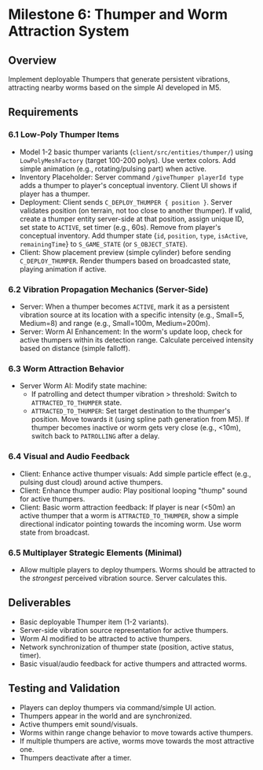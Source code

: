 # Milestone 6: Thumper and Worm Attraction System

## Overview
Implement deployable Thumpers that generate persistent vibrations, attracting nearby worms based on the simple AI developed in M5.

## Requirements

### 6.1 Low-Poly Thumper Items
- Model 1-2 basic thumper variants (`client/src/entities/thumper/`) using `LowPolyMeshFactory` (target 100-200 polys). Use vertex colors. Add simple animation (e.g., rotating/pulsing part) when active.
- Inventory Placeholder: Server command `/giveThumper playerId type` adds a thumper to player's conceptual inventory. Client UI shows if player has a thumper.
- Deployment: Client sends `C_DEPLOY_THUMPER { position }`. Server validates position (on terrain, not too close to another thumper). If valid, create a thumper entity server-side at that position, assign unique ID, set state to `ACTIVE`, set timer (e.g., 60s). Remove from player's conceptual inventory. Add thumper state {`id`, `position`, `type`, `isActive`, `remainingTime`} to `S_GAME_STATE` (or `S_OBJECT_STATE`).
- Client: Show placement preview (simple cylinder) before sending `C_DEPLOY_THUMPER`. Render thumpers based on broadcasted state, playing animation if active.

### 6.2 Vibration Propagation Mechanics (Server-Side)
- Server: When a thumper becomes `ACTIVE`, mark it as a persistent vibration source at its location with a specific intensity (e.g., Small=5, Medium=8) and range (e.g., Small=100m, Medium=200m).
- Server: Worm AI Enhancement: In the worm's update loop, check for active thumpers within its detection range. Calculate perceived intensity based on distance (simple falloff).

### 6.3 Worm Attraction Behavior
- Server Worm AI: Modify state machine:
    - If patrolling and detect thumper vibration > threshold: Switch to `ATTRACTED_TO_THUMPER` state.
    - `ATTRACTED_TO_THUMPER`: Set target destination to the thumper's position. Move towards it (using spline path generation from M5). If thumper becomes inactive or worm gets very close (e.g., <10m), switch back to `PATROLLING` after a delay.

### 6.4 Visual and Audio Feedback
- Client: Enhance active thumper visuals: Add simple particle effect (e.g., pulsing dust cloud) around active thumpers.
- Client: Enhance thumper audio: Play positional looping "thump" sound for active thumpers.
- Client: Basic worm attraction feedback: If player is near (<50m) an active thumper that a worm is `ATTRACTED_TO_THUMPER`, show a simple directional indicator pointing towards the incoming worm. Use worm state from broadcast.

### 6.5 Multiplayer Strategic Elements (Minimal)
- Allow multiple players to deploy thumpers. Worms should be attracted to the *strongest* perceived vibration source. Server calculates this.

## Deliverables
- Basic deployable Thumper item (1-2 variants).
- Server-side vibration source representation for active thumpers.
- Worm AI modified to be attracted to active thumpers.
- Network synchronization of thumper state (position, active status, timer).
- Basic visual/audio feedback for active thumpers and attracted worms.

## Testing and Validation
- Players can deploy thumpers via command/simple UI action.
- Thumpers appear in the world and are synchronized.
- Active thumpers emit sound/visuals.
- Worms within range change behavior to move towards active thumpers.
- If multiple thumpers are active, worms move towards the most attractive one.
- Thumpers deactivate after a timer.